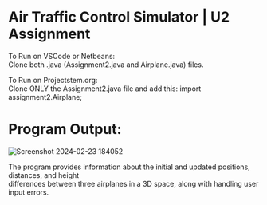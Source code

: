 # Air Traffic Control Simulator | U2 Assignment

To Run on VSCode or Netbeans: <br />
Clone both .java (Assignment2.java and Airplane.java) files. <br />

To Run on Projectstem.org: <br />
Clone ONLY the Assignment2.java file and add this: import assignment2.Airplane; <br />

# Program Output:
![Screenshot 2024-02-23 184052](https://github.com/techmengg/air-traffic-simulator/assets/125338813/4304bec9-c810-4462-ad82-3380e2acdc36)

The program provides information about the initial and updated positions, distances, and height <br />
differences between three airplanes in a 3D space, along with handling user input errors. <br />
